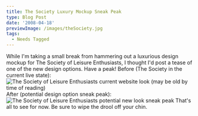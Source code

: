 ```yaml
---
title: The Society Luxury Mockup Sneak Peak
type: Blog Post
date: '2008-04-18'
previewImage: /images/theSociety.jpg
tags:
  - Needs Tagged
---
```

While I'm taking a small break from hammering out a luxurious design mockup for The Society of Leisure Enthusiasts, I thought I'd post a tease of one of the new design options. Have a peak! Before (The Society in the current live state): ![The Society of Leisure Enthusiasts current website look (may be old by time of reading)](/images/societypeakold.jpg) After (potential design option sneak peak): ![The Society of Leisure Enthusiasts potential new look sneak peak](/images/societypeaknew.jpg) That's all to see for now. Be sure to wipe the drool off your chin.
